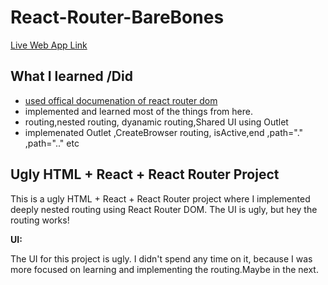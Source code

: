 
# React-Router-BareBones
[Live Web App Link](https://dulcet-khapse-78ad80.netlify.app)

## What I learned /Did
- [used  offical documenation of react router dom](https://reactrouter.com/en/main/start/overview)
- implemented and learned  most of the things from here.
- routing,nested routing, dyanamic routing,Shared UI using Outlet 
- implemenated Outlet  ,CreateBrowser routing, isActive,end ,path="." ,path=".." etc 
##  Ugly HTML + React + React Router Project

This is a ugly HTML + React + React Router project where I implemented deeply nested routing using React Router DOM. The UI is ugly, but hey  the routing works!





**UI:**

The UI for this project is ugly. I didn't spend any time on it, because I was more focused on learning and  implementing the routing.Maybe in the next.